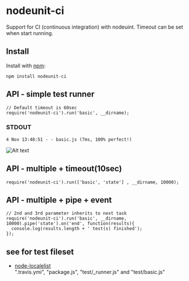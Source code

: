 # nodeunit-ci

Support for CI (continuous integration) with nodeuint.
Timeout can be set when start running.

## Install

Install with [npm](http://github.com/isaacs/npm):

    npm install nodeunit-ci

## API - simple test runner
    // Default timeout is 60sec
    require('nodeunit-ci').run('basic', __dirname);

### STDOUT
    4 Nov 13:48:51 - - basic.js (7ms, 100% perfect!)
   ![Alt text]( https://pbs.twimg.com/media/BYNNB09CMAACqkU.png "travis result")
  
## API - multiple + timeout(10sec)
  
    require('nodeunit-ci').run(['basic', 'state'] , __dirname, 10000);
  
## API - multiple + pipe + event

    // 2nd and 3rd parameter inherits to next task
    require('nodeunit-ci').run('basic', __dirname, 10000).pipe('state').on('end', function(results){
      console.log(results.length + ' test(s) finished');
    });

## see for test fileset
  - [node-localelist](https://github.com/ystskm/node-localelist)  
    ".travis.ymi", "package.js", "test/_runner.js" and "test/basic.js"
  